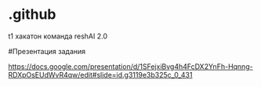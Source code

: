 # .github
t1 хакатон команда reshAI 2.0

#Презентация задания

https://docs.google.com/presentation/d/1SFejxiBvg4h4FcDX2YnFh-Hqnng-RDXpOsEUdWvR4qw/edit#slide=id.g3119e3b325c_0_431
